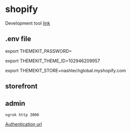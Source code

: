 # shopify

Development tool [link](https://shopify.dev/tools)

## .env file
export THEMEKIT_PASSWORD=<the private app password>

export THEMEKIT_THEME_ID=102946209957 

export THEMEKIT_STORE=nashtechglobal.myshopify.com

## storefront


## admin

`ngrok http 3000`

[Authentication url](https://6aa26cfd6136.ngrok.io/auth?shop=nashtechglobal.myshopify.com)

